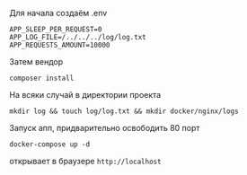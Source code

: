 Для начала создаём .env 
```
APP_SLEEP_PER_REQUEST=0
APP_LOG_FILE=/../../../log/log.txt
APP_REQUESTS_AMOUNT=10000
```

Затем вендор
```
composer install
```

На всяки случай в директории проекта
```
mkdir log && touch log/log.txt && mkdir docker/nginx/logs
```

Запуск апп, придварительно освободить 80 порт
```
docker-compose up -d
```

открывает в браузере ```http://localhost```
